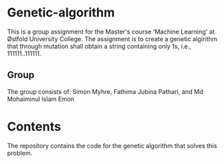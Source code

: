 # Genetic-algorithm
 This is a group assignment for the Master's course 'Machine Learning' at Østfold University College. The assignment is to create a genetic algirithm that through mutation shall obtain a string containing only 1s, i.e., 111111..111111.

 ## Group
The group consists of: Simon Myhre, Fathima Jubina Pathari, and Md Mohaiminul Islam Emon

# Contents
The repository contains the code for the genetic algorithm that solves this problem.

